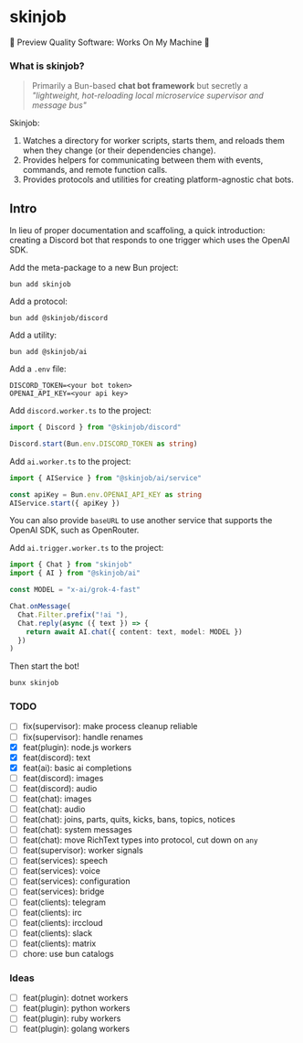 # skinjob

🚧 Preview Quality Software: Works On My Machine 🚧

### What is skinjob?

> Primarily a Bun-based **chat bot framework** but secretly a *"lightweight, hot-reloading local microservice supervisor and message bus"*

Skinjob:
1. Watches a directory for worker scripts, starts them, and reloads them when they change (or their dependencies change).
2. Provides helpers for communicating between them with events, commands, and remote function calls.
3. Provides protocols and utilities for creating platform-agnostic chat bots.

## Intro

In lieu of proper documentation and scaffoling, a quick introduction: creating a Discord bot that responds to one trigger which uses the OpenAI SDK.

Add the meta-package to a new Bun project:

`bun add skinjob`

Add a protocol:

`bun add @skinjob/discord`

Add a utility:

`bun add @skinjob/ai`

Add a `.env` file:

```.env
DISCORD_TOKEN=<your bot token>
OPENAI_API_KEY=<your api key>
```

Add `discord.worker.ts` to the project:

```ts
import { Discord } from "@skinjob/discord"

Discord.start(Bun.env.DISCORD_TOKEN as string)
```

Add `ai.worker.ts` to the project:

```ts
import { AIService } from "@skinjob/ai/service"

const apiKey = Bun.env.OPENAI_API_KEY as string
AIService.start({ apiKey })
```

You can also provide `baseURL` to use another service that supports the OpenAI SDK, such as OpenRouter.

Add `ai.trigger.worker.ts` to the project:

```ts
import { Chat } from "skinjob"
import { AI } from "@skinjob/ai"

const MODEL = "x-ai/grok-4-fast"

Chat.onMessage(
  Chat.Filter.prefix("!ai "),
  Chat.reply(async ({ text }) => {
    return await AI.chat({ content: text, model: MODEL })
  })
)
```

Then start the bot!

```sh
bunx skinjob
```

### TODO

- [ ] fix(supervisor): make process cleanup reliable
- [ ] fix(supervisor): handle renames
- [x] feat(plugin): node.js workers
- [x] feat(discord): text
- [x] feat(ai): basic ai completions
- [ ] feat(discord): images
- [ ] feat(discord): audio
- [ ] feat(chat): images
- [ ] feat(chat): audio
- [ ] feat(chat): joins, parts, quits, kicks, bans, topics, notices
- [ ] feat(chat): system messages
- [ ] feat(chat): move RichText types into protocol, cut down on `any`
- [ ] feat(supervisor): worker signals
- [ ] feat(services): speech
- [ ] feat(services): voice
- [ ] feat(services): configuration
- [ ] feat(services): bridge
- [ ] feat(clients): telegram
- [ ] feat(clients): irc
- [ ] feat(clients): irccloud
- [ ] feat(clients): slack
- [ ] feat(clients): matrix
- [ ] chore: use bun catalogs

### Ideas

- [ ] feat(plugin): dotnet workers
- [ ] feat(plugin): python workers
- [ ] feat(plugin): ruby workers
- [ ] feat(plugin): golang workers

